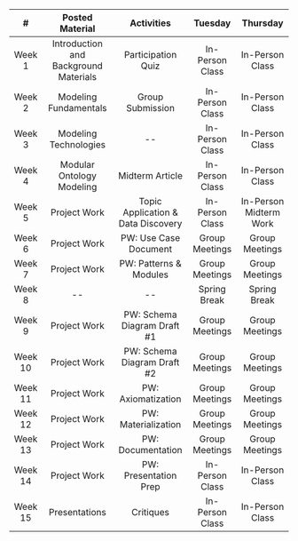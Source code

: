 |    #    |            Posted Material            |             Activities             |           Tuesday          |          Thursday          |
|:-------:|:-------------------------------------:|:----------------------------------:|:--------------------------:|:--------------------------:|
|  Week 1 | Introduction and Background Materials |         Participation Quiz         |       In-Person Class      |       In-Person Class      |
|  Week 2 |         Modeling Fundamentals         |          Group Submission          |       In-Person Class      |       In-Person Class      |
|  Week 3 |         Modeling Technologies         |                 --                 |       In-Person Class      |       In-Person Class      |
|  Week 4 |       Modular Ontology Modeling       |          Midterm Article           |       In-Person Class      |       In-Person Class      |
|  Week 5 |              Project Work             | Topic Application & Data Discovery |       In-Person Class      |   In-Person Midterm Work   |
|  Week 6 |              Project Work             |        PW: Use Case Document       |       Group Meetings       |       Group Meetings       |
|  Week 7 |              Project Work             |       PW: Patterns & Modules       |       Group Meetings       |       Group Meetings       |
|  Week 8 |                   --                  |                 --                 |        Spring Break        |        Spring Break        |
|  Week 9 |              Project Work             |     PW: Schema Diagram Draft #1    |       Group Meetings       |       Group Meetings       |
| Week 10 |              Project Work             |     PW: Schema Diagram Draft #2    |       Group Meetings       |       Group Meetings       |
| Week 11 |              Project Work             |         PW: Axiomatization         |       Group Meetings       |       Group Meetings       |
| Week 12 |              Project Work             |         PW: Materialization        |       Group Meetings       |       Group Meetings       |
| Week 13 |              Project Work             |          PW: Documentation         |       Group Meetings       |       Group Meetings       |
| Week 14 |              Project Work             |        PW: Presentation Prep       |       In-Person Class      |       In-Person Class      |
| Week 15 |             Presentations             |              Critiques             |       In-Person Class      |       In-Person Class      |
